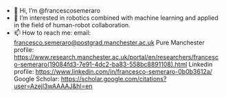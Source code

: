 - 👋 Hi, I’m @francescosemeraro
- 👀 I’m interested in robotics combined with machine learning and applied in the field of human-robot collaboration.
- 📫 How to reach me:
  email: francesco.semeraro@postgrad.manchester.ac.uk
  Pure Manchester profile: https://www.research.manchester.ac.uk/portal/en/researchers/francesco-semeraro(19084fd3-7e91-4dc2-ba83-558bc8891108).html
  Linkedin profile: https://www.linkedin.com/in/francesco-semeraro-0b0b3612a/
  Google Scholar: https://scholar.google.com/citations?user=Azejl3wAAAAJ&hl=en
  

<!---
francescosemeraro/francescosemeraro is a ✨ special ✨ repository because its `README.md` (this file) appears on your GitHub profile.
You can click the Preview link to take a look at your changes.
--->
